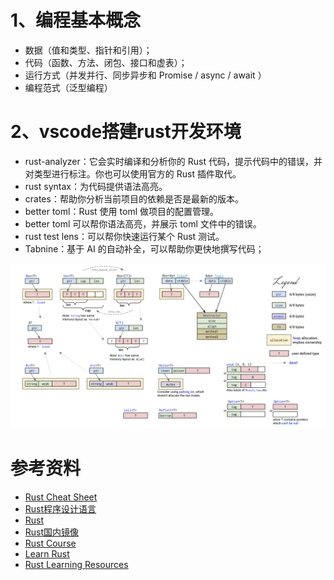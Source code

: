 
# 1、编程基本概念

- 数据（值和类型、指针和引用）；
- 代码（函数、方法、闭包、接口和虚表）；
- 运行方式（并发并行、同步异步和 Promise / async / await ）
- 编程范式（泛型编程）

# 2、vscode搭建rust开发环境

- rust-analyzer：它会实时编译和分析你的 Rust 代码，提示代码中的错误，并对类型进行标注。你也可以使用官方的 Rust 插件取代。
- rust syntax：为代码提供语法高亮。
- crates：帮助你分析当前项目的依赖是否是最新的版本。
- better toml：Rust 使用 toml 做项目的配置管理。
- better toml 可以帮你语法高亮，并展示 toml 文件中的错误。
- rust test lens：可以帮你快速运行某个 Rust 测试。
- Tabnine：基于 AI 的自动补全，可以帮助你更快地撰写代码；



![](image/Rust-RustContainerCheatSheet.png)

# 参考资料

- [Rust Cheat Sheet](https://cheats.rs/)
- [Rust程序设计语言](https://kaisery.github.io/trpl-zh-cn/title-page.html)
- [Rust](https://docs.rs/)
- [Rust国内镜像](https://rsproxy.cn/)
- [Rust Course](https://github.com/sunface/rust-course)
- [Learn Rust](https://gist.github.com/chenlanqing/e86a450cde47227820f7579d0b0a285d)
- [Rust Learning Resources](https://serokell.io/blog/learn-rust)
